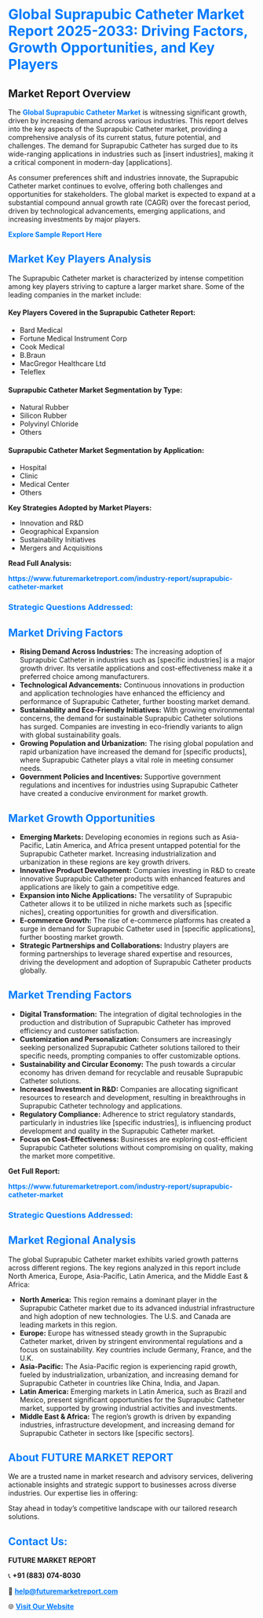 <h1 style="color: #007BFF;">Global Suprapubic Catheter Market Report 2025-2033: Driving Factors, Growth Opportunities, and Key Players</h1>

<section id="overview">
<h2>Market Report Overview</h2>
<p>The <a href="https://www.futuremarketreport.com/industry-report/suprapubic-catheter-market" style="color: #007BFF; text-decoration: none;"><strong>Global Suprapubic Catheter Market</strong></a> is witnessing significant growth, driven by increasing demand across various industries. This report delves into the key aspects of the Suprapubic Catheter market, providing a comprehensive analysis of its current status, future potential, and challenges. The demand for Suprapubic Catheter has surged due to its wide-ranging applications in industries such as [insert industries], making it a critical component in modern-day [applications].</p>
<p>As consumer preferences shift and industries innovate, the Suprapubic Catheter market continues to evolve, offering both challenges and opportunities for stakeholders. The global market is expected to expand at a substantial compound annual growth rate (CAGR) over the forecast period, driven by technological advancements, emerging applications, and increasing investments by major players.</p>
</section>

<section id="overview">
<p><a href="https://www.futuremarketreport.com/request-sample/reportId=98968" style="color: #007BFF; text-decoration: none;"><strong>Explore Sample Report Here</strong></a></p>
</section>

<section id="key-players">
<h2 style="color: #007BFF;">Market Key Players Analysis</h2>
<p>The Suprapubic Catheter market is characterized by intense competition among key players striving to capture a larger market share. Some of the leading companies in the market include:</p>
<h4>Key Players Covered in the Suprapubic Catheter Report:</h4>
<ul><li>Bard Medical</li><li>Fortune Medical Instrument Corp</li><li>Cook Medical</li><li>B.Braun</li><li>MacGregor Healthcare Ltd</li><li>Teleflex</li></ul>
<h4>Suprapubic Catheter Market Segmentation by Type:</h4>
<ul><li>Natural Rubber</li><li>Silicon Rubber</li><li>Polyvinyl Chloride</li><li>Others</li></ul>

<h4>Suprapubic Catheter Market Segmentation by Application:</h4>
<ul><li>Hospital</li><li>Clinic</li><li>Medical Center</li><li>Others</li></ul>
<p><strong>Key Strategies Adopted by Market Players:</strong></p>
<ul>
<li>Innovation and R&D</li>
<li>Geographical Expansion</li>
<li>Sustainability Initiatives</li>
<li>Mergers and Acquisitions</li>
</ul>
</section>

<section>
<p><strong>Read Full Analysis: </strong></p><a href="https://www.futuremarketreport.com/industry-report/suprapubic-catheter-market" style="color: #007BFF; text-decoration: none;"><strong>https://www.futuremarketreport.com/industry-report/suprapubic-catheter-market</strong></a>
<h3 style="color: #007BFF;">Strategic Questions Addressed:</h3>
</section>

<section id="driving-factors">
<h2 style="color: #007BFF;">Market Driving Factors</h2>
<ul>
<li><strong>Rising Demand Across Industries:</strong> The increasing adoption of Suprapubic Catheter in industries such as [specific industries] is a major growth driver. Its versatile applications and cost-effectiveness make it a preferred choice among manufacturers.</li>
<li><strong>Technological Advancements:</strong> Continuous innovations in production and application technologies have enhanced the efficiency and performance of Suprapubic Catheter, further boosting market demand.</li>
<li><strong>Sustainability and Eco-Friendly Initiatives:</strong> With growing environmental concerns, the demand for sustainable Suprapubic Catheter solutions has surged. Companies are investing in eco-friendly variants to align with global sustainability goals.</li>
<li><strong>Growing Population and Urbanization:</strong> The rising global population and rapid urbanization have increased the demand for [specific products], where Suprapubic Catheter plays a vital role in meeting consumer needs.</li>
<li><strong>Government Policies and Incentives:</strong> Supportive government regulations and incentives for industries using Suprapubic Catheter have created a conducive environment for market growth.</li>
</ul>
</section>

<section id="growth-opportunities">
<h2 style="color: #007BFF;">Market Growth Opportunities</h2>
<ul>
<li><strong>Emerging Markets:</strong> Developing economies in regions such as Asia-Pacific, Latin America, and Africa present untapped potential for the Suprapubic Catheter market. Increasing industrialization and urbanization in these regions are key growth drivers.</li>
<li><strong>Innovative Product Development:</strong> Companies investing in R&D to create innovative Suprapubic Catheter products with enhanced features and applications are likely to gain a competitive edge.</li>
<li><strong>Expansion into Niche Applications:</strong> The versatility of Suprapubic Catheter allows it to be utilized in niche markets such as [specific niches], creating opportunities for growth and diversification.</li>
<li><strong>E-commerce Growth:</strong> The rise of e-commerce platforms has created a surge in demand for Suprapubic Catheter used in [specific applications], further boosting market growth.</li>
<li><strong>Strategic Partnerships and Collaborations:</strong> Industry players are forming partnerships to leverage shared expertise and resources, driving the development and adoption of Suprapubic Catheter products globally.</li>
</ul>
</section>

<section id="trending-factors">
<h2 style="color: #007BFF;">Market Trending Factors</h2>
<ul>
<li><strong>Digital Transformation:</strong> The integration of digital technologies in the production and distribution of Suprapubic Catheter has improved efficiency and customer satisfaction.</li>
<li><strong>Customization and Personalization:</strong> Consumers are increasingly seeking personalized Suprapubic Catheter solutions tailored to their specific needs, prompting companies to offer customizable options.</li>
<li><strong>Sustainability and Circular Economy:</strong> The push towards a circular economy has driven demand for recyclable and reusable Suprapubic Catheter solutions.</li>
<li><strong>Increased Investment in R&D:</strong> Companies are allocating significant resources to research and development, resulting in breakthroughs in Suprapubic Catheter technology and applications.</li>
<li><strong>Regulatory Compliance:</strong> Adherence to strict regulatory standards, particularly in industries like [specific industries], is influencing product development and quality in the Suprapubic Catheter market.</li>
<li><strong>Focus on Cost-Effectiveness:</strong> Businesses are exploring cost-efficient Suprapubic Catheter solutions without compromising on quality, making the market more competitive.</li>
</ul>
</section>

<section>
<p><strong>Get Full Report: </strong></p><a href="https://www.futuremarketreport.com/industry-report/suprapubic-catheter-market" style="color: #007BFF; text-decoration: none;"><strong>https://www.futuremarketreport.com/industry-report/suprapubic-catheter-market</strong></a>
<h3 style="color: #007BFF;">Strategic Questions Addressed:</h3>
</section>


<section id="regional-analysis">
<h2 style="color: #007BFF;">Market Regional Analysis</h2>
<p>The global Suprapubic Catheter market exhibits varied growth patterns across different regions. The key regions analyzed in this report include North America, Europe, Asia-Pacific, Latin America, and the Middle East & Africa:</p>
<ul>
<li><strong>North America:</strong> This region remains a dominant player in the Suprapubic Catheter market due to its advanced industrial infrastructure and high adoption of new technologies. The U.S. and Canada are leading markets in this region.</li>
<li><strong>Europe:</strong> Europe has witnessed steady growth in the Suprapubic Catheter market, driven by stringent environmental regulations and a focus on sustainability. Key countries include Germany, France, and the U.K.</li>
<li><strong>Asia-Pacific:</strong> The Asia-Pacific region is experiencing rapid growth, fueled by industrialization, urbanization, and increasing demand for Suprapubic Catheter in countries like China, India, and Japan.</li>
<li><strong>Latin America:</strong> Emerging markets in Latin America, such as Brazil and Mexico, present significant opportunities for the Suprapubic Catheter market, supported by growing industrial activities and investments.</li>
<li><strong>Middle East & Africa:</strong> The region’s growth is driven by expanding industries, infrastructure development, and increasing demand for Suprapubic Catheter in sectors like [specific sectors].</li>
</ul>
</section>

<footer>
<h2 style="color: #007BFF;">About FUTURE MARKET REPORT</h2>
<p>We are a trusted name in market research and advisory services, delivering actionable insights and strategic support to businesses across diverse industries. Our expertise lies in offering:</p>

<p>Stay ahead in today’s competitive landscape with our tailored research solutions.</p>

<h2 style="color: #007BFF;">Contact Us:</h2>
<p><strong>FUTURE MARKET REPORT</strong></p>
<p>📞 <strong>+91 (883) 074-8030</strong></p>
<p>📧 <strong><a href="mailto:help@futuremarketreport.com" style="color: #007BFF;">help@futuremarketreport.com</a></strong></p>
<p>🌐 <strong><a href="https://www.futuremarketreport.com/" style="color: #007BFF;">Visit Our Website</a></strong></p>
</footer>